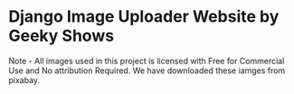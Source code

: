 # Django Image Uploader Website by Geeky Shows 

Note - All images used in this project is licensed with Free for Commercial Use and No attribution Required. We have downloaded these iamges from pixabay. 
 
